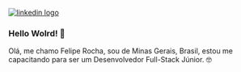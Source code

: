 <a href="https://www.linkedin.com/in/felipe-silva-rocha/">![linkedin logo]({https://img.shields.io/badge/LinkedIn-0077B5?style=for-the-badge&logo=linkedin&logoColor=white})</a>

### Hello Wolrd! 👋
 
 Olá, me chamo Felipe Rocha, sou de Minas Gerais, Brasil, estou me capacitando para ser um Desenvolvedor Full-Stack Júnior. :nerd_face:
 
 


<!--
**feliperocha-dev/feliperocha-dev** is a ✨ _special_ ✨ repository because its `README.md` (this file) appears on your GitHub profile.

Here are some ideas to get you started:

- 🔭 I’m currently working on ...
- 🌱 I’m currently learning ...
- 👯 I’m looking to collaborate on ...
- 🤔 I’m looking for help with ...
- 💬 Ask me about ...
- 📫 How to reach me: ...
- 😄 Pronouns: ...
- ⚡ Fun fact: ...
-->
